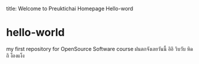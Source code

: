 title: Welcome to Preuktichai Homepage Hello-word
# hello-world
my first repository for OpenSource Software course
ฝนตกจังเลยวันนี้ อิอิ วิบวับ หิดถิ ง็องแง็ง
